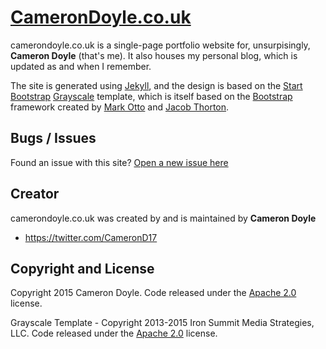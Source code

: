 # [CameronDoyle.co.uk](https://camerondoyle.co.uk)

camerondoyle.co.uk is a single-page portfolio website for, unsurpisingly, **Cameron Doyle** (that's me). It also houses my personal blog, which is updated as and when I remember.

The site is generated using [Jekyll](http://jekyllrb.com), and the design is based on the [Start Bootstrap](http://startbootstrap.com/) [Grayscale](http://startbootstrap.com/template-overviews/grayscale/) template, which is itself based on the [Bootstrap](http://getbootstrap.com/) framework created by [Mark Otto](https://twitter.com/mdo) and [Jacob Thorton](https://twitter.com/fat).

## Bugs / Issues

Found an issue with this site? [Open a new issue here](https://github.com/CameronD17/camerond17.github.io/issues)

## Creator

camerondoyle.co.uk was created by and is maintained by **Cameron Doyle**

* https://twitter.com/CameronD17

## Copyright and License

Copyright 2015 Cameron Doyle. Code released under the [Apache 2.0](https://github.com/CameronD17/camerond17.github.io/blob/master/LICENSE) license.

Grayscale Template - Copyright 2013-2015 Iron Summit Media Strategies, LLC. Code released under the [Apache 2.0](https://github.com/IronSummitMedia/startbootstrap-grayscale/blob/gh-pages/LICENSE) license.